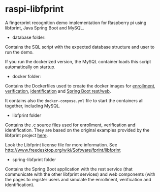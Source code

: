 # raspi-libfprint
A fingerprint recognition demo implementation for Raspberry pi using libfprint, Java Spring Boot and MySQL.
* database folder:

Contains the SQL script with the expected database structure and user to run the demo.

If you run the dockerized version, the MySQL container loads this script automatically on startup. 

* docker folder:

Contains the Dockerfiles used to create the docker images for [enrollment](https://hub.docker.com/r/fabiobentoluiz/libfprint_enroll), [verification](https://hub.docker.com/r/fabiobentoluiz/libfprint_verify), [identification](https://hub.docker.com/r/fabiobentoluiz/libfprint_identify) and [Spring Boot rest/web](https://hub.docker.com/r/fabiobentoluiz/libfprint_web).

It contains also the `docker-compose.yml` file to start the containers all together, including MySQL.

* libfprint folder

Contains the .c source files used for enrollment, verification and identification. They are based on the original examples provided by the libfprint project [here](https://github.com/freedesktop/libfprint/tree/master/examples).

Look the Libfprint license file for more information. See http://www.freedesktop.org/wiki/Software/fprint/libfprint

* spring-libfprint folder

Contains the Spring Boot application with the rest service (that communicate with the other libfprint services) and web components (with the pages to register users and simulate the enrollment, verification and identification).


#
#
